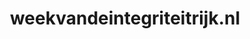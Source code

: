 ---
layout: post
title: "weekvandeintegriteitrijk.nl"
internal_url: "/dutchgov/weekvandeintegriteitrijk.nl.html"
subdomains_count: 2
all_subdomains_count: 2
urls_count: 2
ssl_rank: 0
http_rank: 89
url_link: /data/weekvandeintegriteitrijk.nl/urls.txt
all_subdomains_link: /data/weekvandeintegriteitrijk.nl/all_subdomains.txt
subdomains_link: /data/weekvandeintegriteitrijk.nl/subdomains.txt
categories: dutchgov
---